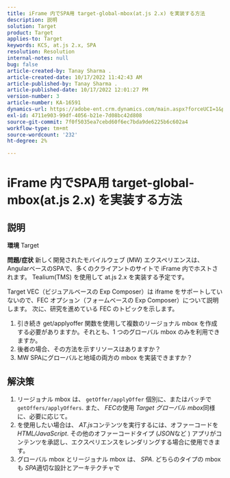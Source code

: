 ```yaml
---
title: iFrame 内でSPA用 target-global-mbox(at.js 2.x) を実装する方法
description: 説明
solution: Target
product: Target
applies-to: Target
keywords: KCS, at.js 2.x, SPA
resolution: Resolution
internal-notes: null
bug: false
article-created-by: Tanay Sharma .
article-created-date: 10/17/2022 11:42:43 AM
article-published-by: Tanay Sharma .
article-published-date: 10/17/2022 12:01:27 PM
version-number: 3
article-number: KA-16591
dynamics-url: https://adobe-ent.crm.dynamics.com/main.aspx?forceUCI=1&pagetype=entityrecord&etn=knowledgearticle&id=83f645c9-104e-ed11-bba2-0022480868ff
exl-id: 4711e903-99df-4056-b21e-7d08bc42d808
source-git-commit: 7f0f5035ea7cebd60f6ec7bda9de6225b6c602a4
workflow-type: tm+mt
source-wordcount: '232'
ht-degree: 2%

---
```


# iFrame 内でSPA用 target-global-mbox(at.js 2.x) を実装する方法

## 説明

<b>環境</b>
Target


<b>問題/症状</b>
新しく開発されたモバイルウェブ (MW) エクスペリエンスは、AngularベースのSPAで、多くのクライアントのサイトで iFrame 内でホストされます。 Tealium(TMS) を使用して at.js 2.x を実装する予定です。

Target VEC（ビジュアルベースの Exp Composer）は iframe をサポートしていないので、FEC オプション（フォームベースの Exp Composer）について説明します。 次に、研究を進めている FEC のトピックを示します。



1. 引き続き get/applyoffer 関数を使用して複数のリージョナル mbox を作成する必要がありますか。それとも、1 つのグローバル mbox のみを利用できますか。
2. 後者の場合、その方法を示すリソースはありますか？
3. MW SPAにグローバルと地域の両方の mbox を実装できますか？



## 解決策


1. リージョナル mbox は、 `getOffer/applyOffer` 個別に、またはバッチで `getOffers/applyOffers`. また、 *FEC*&#x200B;の使用 *Target グローバル mbox*&#x200B;同様に、必要に応じて。
2. を使用したい場合は、 *AT.js*&#x200B;コンテンツを実行するには、オファーコードを *HTML/JavaScript*. その他のオファーコードタイプ (*JSON*&#x200B;など ) アプリがコンテンツを承認し、エクスペリエンスをレンダリングする場合に使用できます。
3. グローバル mbox とリージョナル mbox は、 *SPA*. どちらのタイプの mbox も *SPA*&#x200B;適切な設計とアーキテクチャで
